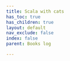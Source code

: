 ```yaml
---
title: Scala with cats
has_toc: true
has_children: true
layout: default
nav_exclude: false
index: false
parent: Books log

---
```

